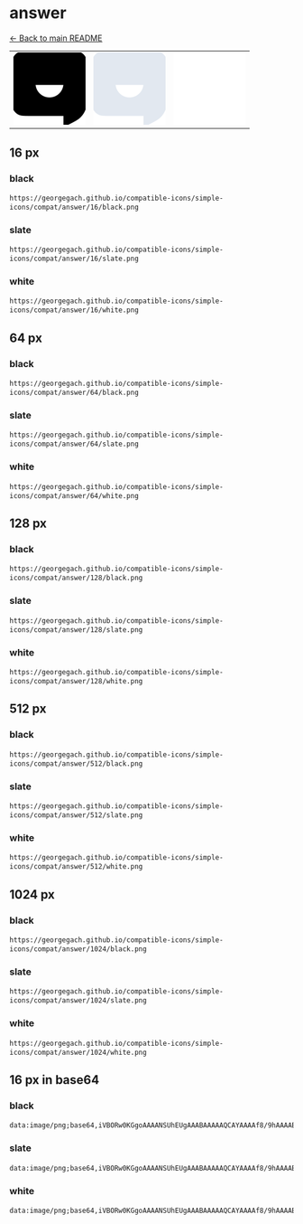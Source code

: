 # answer

[← Back to main README](../../README.md)

<table><tr>
  <td><img src="./128/black.png" width="128" alt="answer black icon" /></td>
  <td><img src="./128/slate.png" width="128" alt="answer slate icon" /></td>
  <td><img src="./128/white.png" width="128" alt="answer white icon" /></td>
</tr></table>

## 16 px

### black
```
https://georgegach.github.io/compatible-icons/simple-icons/compat/answer/16/black.png
```

### slate
```
https://georgegach.github.io/compatible-icons/simple-icons/compat/answer/16/slate.png
```

### white
```
https://georgegach.github.io/compatible-icons/simple-icons/compat/answer/16/white.png
```

## 64 px

### black
```
https://georgegach.github.io/compatible-icons/simple-icons/compat/answer/64/black.png
```

### slate
```
https://georgegach.github.io/compatible-icons/simple-icons/compat/answer/64/slate.png
```

### white
```
https://georgegach.github.io/compatible-icons/simple-icons/compat/answer/64/white.png
```

## 128 px

### black
```
https://georgegach.github.io/compatible-icons/simple-icons/compat/answer/128/black.png
```

### slate
```
https://georgegach.github.io/compatible-icons/simple-icons/compat/answer/128/slate.png
```

### white
```
https://georgegach.github.io/compatible-icons/simple-icons/compat/answer/128/white.png
```

## 512 px

### black
```
https://georgegach.github.io/compatible-icons/simple-icons/compat/answer/512/black.png
```

### slate
```
https://georgegach.github.io/compatible-icons/simple-icons/compat/answer/512/slate.png
```

### white
```
https://georgegach.github.io/compatible-icons/simple-icons/compat/answer/512/white.png
```

## 1024 px

### black
```
https://georgegach.github.io/compatible-icons/simple-icons/compat/answer/1024/black.png
```

### slate
```
https://georgegach.github.io/compatible-icons/simple-icons/compat/answer/1024/slate.png
```

### white
```
https://georgegach.github.io/compatible-icons/simple-icons/compat/answer/1024/white.png
```

## 16 px in base64

### black
```
data:image/png;base64,iVBORw0KGgoAAAANSUhEUgAAABAAAAAQCAYAAAAf8/9hAAAABmJLR0QA/wD/AP+gvaeTAAAAyklEQVQ4jaXRTUoDQRAF4K8TFwbcCFlnpVvvkmw9jHiEnCCQC+QUbjxAjhCzUND4B5pMspgSpGkm4/jgQVNVr/pVFcywRoV9S+5CMxOPtsKc64RvnOiGbQrrqWODfQorndH7j5jy7J/BEgbBxgZPuMZ7Fj/DHKNckJ/mAzeFxreRy+vL98UUl7iI90Ohrmo64zbGgSH6hZpdUi/stJBsg00Pjx3F8NLHClfqBb3htYHVL7dfWOSznx/58V691GfcYfxXyyssMfkJHABIfVoajcwMOQAAAABJRU5ErkJggg==
```

### slate
```
data:image/png;base64,iVBORw0KGgoAAAANSUhEUgAAABAAAAAQCAYAAAAf8/9hAAAABmJLR0QA/wD/AP+gvaeTAAABFElEQVQ4jaWSsUoDYRCEv/lzoEGRSNRYaeOLWFpqYeMz2PkC+gz2gp1PINjb+AD2uYDcocE7JAQlubFQIcafM8bpdtjZnWFXaV5eYPbAG4CYDRXoEXGtNCszcGdG4RSUB+H2fGIQbgdDY94BhkZg9txRE+EfYgCSCDfEDOPtbiI1awfI7tscGQ0m+SAvI10atmoHGNpusLvdaZ1O8r38+dRm/cfCNCsc8ZoLXRE4B0zFseEQvDm9T2lWVEQuIRgZ+p/lGpFzC8YJ5hWxGImSALUfWsEgKPBU11QHQZmMPD5JlJxhN41/+QstAa0Pi3pD1c237N1usVorX+AO2EEUsm7zzsr+nyynWfmQZsV9L385+OLeATeqYP6YRyXwAAAAAElFTkSuQmCC
```

### white
```
data:image/png;base64,iVBORw0KGgoAAAANSUhEUgAAABAAAAAQCAYAAAAf8/9hAAAABmJLR0QA/wD/AP+gvaeTAAAA4UlEQVQ4jaWSS04CQRRFTzUOMDjQhOjMESyGoU4cuBijO2AFJroIVsCEBbgEPgETNVESxT4MKAbdVqBpT/KSynt1b+rmVVAfgR5wDgSqkQNzYBDUKXBRUVhmFtQf4KimwSoDGjXFAI2M6rlThOwfYiCdfRkrxXGsnQavwC3wWeqfAE/AZaHrX77Uu7Kreh9nBVIGqlO1r3bVTjxPEvfyoOakN7GKcQDapNf9G9Ql0EwMq/CRAYuaYoD3oN4AD2zWs+9ftIDTeP4GngvZ1bM9BiOgA7wBQ+DqoPeqY/VFvd721vDJpcWnFOPLAAAAAElFTkSuQmCC
```

